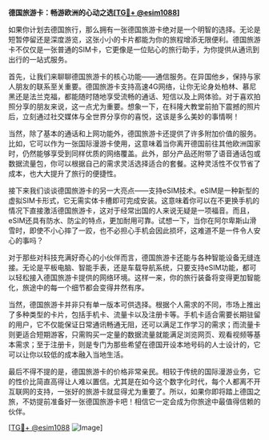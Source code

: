 **德国旅游卡：畅游欧洲的心动之选[[TG💪+ @esim1088](https://t.me/s/esim1088)]**

如果你计划去德国旅行，那么拥有一张德国旅游卡绝对是一个明智的选择。无论是短暂停留还是深度游览，这张小小的卡片都能为你的旅程增添无限便利。德国旅游卡不仅仅是一张普通的SIM卡，它更像是一位贴心的旅行助手，为你提供从通讯到出行的一站式服务。

首先，让我们来聊聊德国旅游卡的核心功能——通信服务。在异国他乡，保持与家人朋友的联系至关重要。德国旅游卡支持高速4G网络，让你无论身处柏林、慕尼黑还是法兰克福，都能随时随地享受流畅的通话、短信以及上网体验。对于喜欢拍照分享的朋友来说，这一点尤为重要。想象一下，在科隆大教堂前拍下震撼的照片后，立刻通过社交媒体与全世界分享你的喜悦，这该是多么美妙的事情啊！

当然，除了基本的通话和上网功能外，德国旅游卡还提供了许多附加价值的服务。比如，它可以作为一张国际漫游卡使用，这意味着当你离开德国前往其他欧洲国家时，仍然能够享受到同样优质的网络覆盖。此外，部分产品还附带了语音通话包或数据流量包，你可以根据自己的需求灵活选择适合的套餐。这种灵活性不仅节省了成本，也大大提升了旅行的便捷性。

接下来我们谈谈德国旅游卡的另一大亮点——支持eSIM技术。eSIM是一种新型的虚拟SIM卡形式，它无需实体卡槽即可完成安装。这意味着你可以在不更换手机的情况下直接激活德国旅游卡，这对于经常出国的人来说无疑是一项福音。而且，eSIM还具有防水、防尘的特点，更加耐用可靠。试想一下，当你在阿尔卑斯山滑雪时，即使不小心摔了一跤，也不必担心手机会因此损坏，这难道不是一件令人安心的事吗？

对于那些对科技充满好奇心的小伙伴而言，德国旅游卡还能与各种智能设备无缝连接。无论是平板电脑、智能手表，还是车载导航系统，只要支持eSIM功能，都可以轻松接入德国旅游卡提供的网络环境。这样一来，你的旅行装备将变得更加智能化，旅途中的每一个细节都会变得井然有序。

当然，德国旅游卡并非只有单一版本可供选择。根据个人需求的不同，市场上推出了多种类型的卡片，包括手机卡、流量卡以及注册卡等。手机卡适合需要长期驻留的用户，它不仅能保证日常通讯畅通无阻，还可以满足工作学习的需求；而流量卡则更适合短期游客，只需购买一定量的数据流量就能满足浏览网页、观看视频等基本需求；至于注册卡，则是专门为那些希望在德国开设本地号码的人士设计的，它可以让你以较低的成本融入当地生活。

最后不得不提的是，德国旅游卡的价格非常亲民。相较于传统的国际漫游业务，它的性价比简直高得让人难以置信。尤其是在如今这个数字化时代，每个人都离不开互联网的支持，一张好的旅游卡就显得尤为重要了。所以，如果你即将踏上德国之旅，不妨提前准备好一张德国旅游卡吧！相信它一定会成为你旅途中最值得信赖的伙伴。

[[TG💪+ @esim1088](https://t.me/s/esim1088) ![Image](https://i.postimg.cc/4NQfJmqS/Snipaste-2025-05-13-00-14-12.png)]
